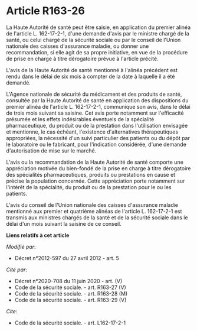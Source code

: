 # Article R163-26

La Haute Autorité de santé peut être saisie, en application du premier alinéa de l'article L. 162-17-2-1, d'une demande
d'avis par le ministre chargé de la santé, ou celui chargé de la sécurité sociale ou par le conseil de l'Union nationale des
caisses d'assurance maladie, ou donner une recommandation, si elle agit de sa propre initiative, en vue de la procédure de
prise en charge à titre dérogatoire prévue à l'article précité. 

L'avis de la Haute Autorité de santé mentionné à l'alinéa précédent est rendu dans le délai de six mois à compter de la date
à laquelle il a été demandé. 

L'Agence nationale de sécurité du médicament et des produits de santé, consultée par la Haute Autorité de santé en
application des dispositions du premier alinéa de l'article L. 162-17-2-1, communique son avis, dans le délai de trois mois
suivant sa saisine. Cet avis porte notamment sur l'efficacité présumée et les effets indésirables éventuels de la spécialité
pharmaceutique, du produit ou de la prestation dans l'utilisation envisagée et mentionne, le cas échéant, l'existence
d'alternatives thérapeutiques appropriées, la nécessité d'un suivi particulier des patients ou du dépôt par le laboratoire ou
le fabricant, pour l'indication considérée, d'une demande d'autorisation de mise sur le marché. 

L'avis ou la recommandation de la Haute Autorité de santé comporte une appréciation motivée du bien-fondé de la prise en
charge à titre dérogatoire des spécialités pharmaceutiques, produits ou prestations en cause et précise la population
concernée. Cette appréciation porte notamment sur l'intérêt de la spécialité, du produit ou de la prestation pour le ou les
patients. 

L'avis du conseil de l'Union nationale des caisses d'assurance maladie mentionné aux premier et quatrième alinéas de
l'article L. 162-17-2-1 est transmis aux ministres chargés de la santé et de la sécurité sociale dans le délai d'un mois
suivant la saisine de ce conseil.

**Liens relatifs à cet article**

_Modifié par_:

  - Décret n°2012-597 du 27 avril 2012 - art. 5

_Cité par_:

  - Décret n°2020-708 du 11 juin 2020 - art. (V)
  - Code de la sécurité sociale. - art. R163-27 (V)
  - Code de la sécurité sociale. - art. R163-28 (M)
  - Code de la sécurité sociale. - art. R163-29 (V)

_Cite_:

  - Code de la sécurité sociale. - art. L162-17-2-1
